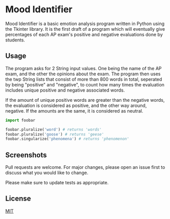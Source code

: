 # Mood Identifier

Mood Identifier is a basic emotion analysis program written in Python using the Tkinter library. It is the first draft of a program which will eventually give percentages of each AP exam's positive and negative evaluations done by students. 

## Usage
The program asks for 2 String input values. One being the name of the AP exam, and the other the opinions about the exam. The program then uses the twp String lists that consist of more than 800 words in total, seperated by being "positive" and "negative", to count how many times the evaluation includes unique positive and negative associated words. 

If the amount of unique positive words are greater than the negative words, the evaluation is considered as positive, and the other way around, negative. If the amounts are the same, it is considered as neutral.
```python
import foobar

foobar.pluralize('word') # returns 'words'
foobar.pluralize('goose') # returns 'geese'
foobar.singularize('phenomena') # returns 'phenomenon'
```

## Screenshots
Pull requests are welcome. For major changes, please open an issue first to discuss what you would like to change.

Please make sure to update tests as appropriate.

## License
[MIT](https://choosealicense.com/licenses/mit/)
